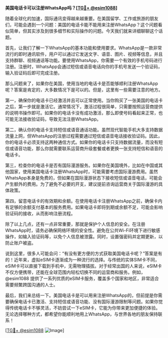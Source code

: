 **美国电话卡可以注册WhatsApp吗？[[TG💪+ @esim1088](https://t.me/s/esim1088)]**

随着全球化的加速，国际通讯变得越来越重要。在美国留学、工作或旅游的朋友们，可能会遇到一个问题：美国的电话卡能不能用来注册WhatsApp？这个问题看似简单，但其实涉及到很多细节和实际操作的问题。今天我们就来详细聊聊这个话题。

首先，让我们了解一下WhatsApp的基本功能和使用要求。WhatsApp是一款非常流行的即时通讯软件，用户可以通过它发送文字、语音、图片、视频等信息，并且支持群聊、视频通话等功能。要使用WhatsApp，你需要一个有效的手机号码进行注册。注册时，WhatsApp会通过短信或语音电话向你的手机号发送一个验证码，输入验证码后即可完成注册。

那么问题来了，如果你在美国，使用当地的电话卡是否能够顺利注册WhatsApp呢？答案是肯定的，大多数情况下是可以的。但是，这里有一些需要注意的地方。

第一，确保你的电话卡已经激活并且可以正常使用。当你购买了一张美国的电话卡之后，第一步就是激活它。通常情况下，激活过程很简单，只需要按照运营商提供的说明书操作即可。如果你的电话卡没有成功激活，那么即使号码看起来正常，也可能无法接收验证码，导致无法注册WhatsApp。

第二，确认你的电话卡支持短信或语音通话功能。虽然现代智能手机大多支持数据流量上网，但WhatsApp的注册过程需要通过短信或语音电话接收验证码。因此，你的电话卡必须支持这两种通信方式。如果你的电话卡只支持数据流量，而没有短信或语音功能，那么你就需要联系运营商升级套餐或者更换一张支持短信和语音的电话卡。

第三，检查你的电话卡是否有国际漫游服务。如果你在美国境外，比如在中国或其他国家，使用美国电话卡注册WhatsApp时，可能需要考虑国际漫游费用。虽然WhatsApp本身是免费的，但如果在国际漫游状态下接收短信或语音电话，可能会产生额外的费用。为了避免不必要的开支，建议提前咨询运营商关于国际漫游的具体政策。

第四，留意电话卡的有效期和余额。在使用电话卡注册WhatsApp之前，确保卡内有足够的余额支付基本的服务费用。如果电话卡即将到期或余额不足，可能会影响验证码的接收，从而影响注册流程。

除了以上几点，还有一点非常重要，那就是保护个人信息的安全。在注册WhatsApp时，请务必确保网络环境的安全性。避免在公共Wi-Fi环境下进行敏感操作，如输入验证码等，以免个人信息被泄露。同时，设置强密码并定期更新，以防止账户被盗。

说到这里，很多人可能会问：“有没有更方便的方式获取美国电话卡呢？”答案是有的！近年来，虚拟eSIM卡逐渐成为一种流行的选择。与传统的实体SIM卡不同，eSIM卡可以直接下载到手机中，无需物理插拔。对于经常出国的人来说，eSIM卡不仅方便携带，还能在全球范围内轻松切换不同的运营商和服务。例如，@esim1088 提供了一系列优质的eSIM卡服务，覆盖多个国家和地区，非常适合需要频繁跨国沟通的人士。

最后，我们来总结一下。美国电话卡是可以用来注册WhatsApp的，但前提是你需要确保电话卡已激活、支持短信或语音功能、没有国际漫游限制等问题。如果你觉得传统电话卡不够灵活，不妨尝试一下eSIM卡，它能为你带来更加便捷的体验。无论选择哪种方式，都希望你能顺利地用上WhatsApp，与世界各地的朋友保持联系！

[[TG💪+ @esim1088](https://t.me/s/esim1088) ![Image](https://i.postimg.cc/4NQfJmqS/Snipaste-2025-05-13-00-14-12.png)]